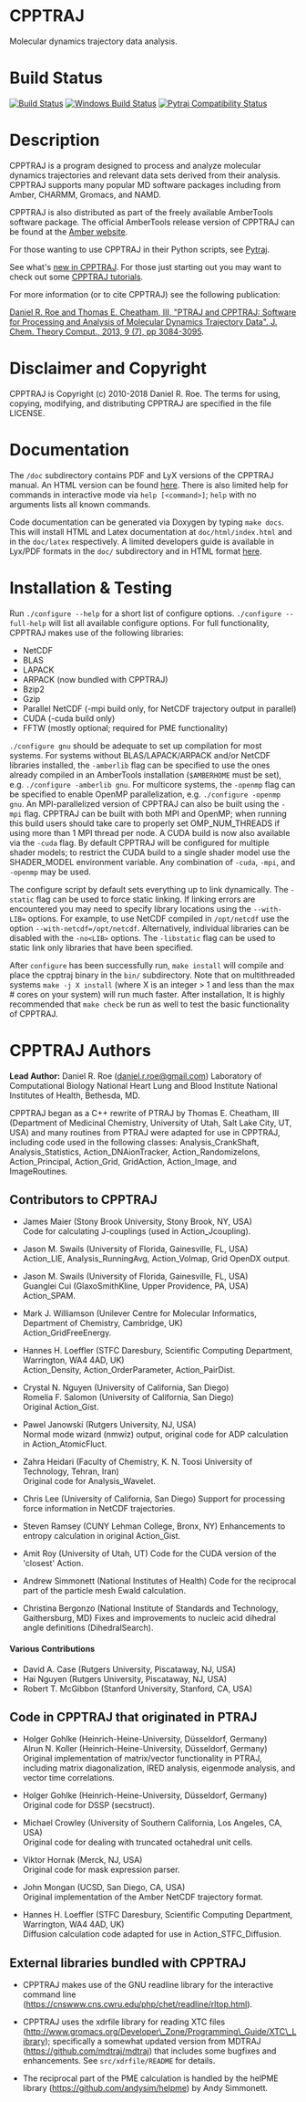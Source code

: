 CPPTRAJ
=======

Molecular dynamics trajectory data analysis.

Build Status
=============
[![Build Status](https://travis-ci.org/Amber-MD/cpptraj.svg?branch=master)](https://travis-ci.org/Amber-MD/cpptraj)
[![Windows Build Status](https://ci.appveyor.com/api/projects/status/github/Amber-MD/cpptraj?branch=master&svg=true&retina=true)](https://ci.appveyor.com/project/drroe/cpptraj-aof9y/branch/master)
[![Pytraj Compatibility Status](https://circleci.com/gh/Amber-MD/cpptraj.svg?style=svg)](https://circleci.com/gh/Amber-MD/cpptraj)

Description
===========

CPPTRAJ is a program designed to process and analyze molecular dynamics
trajectories and relevant data sets derived from their analysis. CPPTRAJ
supports many popular MD software packages including from Amber, CHARMM,
Gromacs, and NAMD.

CPPTRAJ is also distributed as part of the freely available AmberTools
software package. The official AmberTools release version of CPPTRAJ can
be found at the [Amber website](http://ambermd.org).

For those wanting to use CPPTRAJ in their Python scripts, see
[Pytraj](https://github.com/Amber-MD/pytraj).

See what's [new in CPPTRAJ](https://github.com/Amber-MD/cpptraj/wiki). For those
just starting out you may want to check out some [CPPTRAJ tutorials](http://ambermd.org/tutorials/TrajectoryAnalysis.php#cpptraj).

For more information (or to cite CPPTRAJ) see the following publication:

[Daniel R. Roe and Thomas E. Cheatham, III, "PTRAJ and CPPTRAJ: Software for
  Processing and Analysis of Molecular Dynamics Trajectory Data". J. Chem.
  Theory Comput., 2013, 9 (7), pp 3084-3095](http://pubs.acs.org/doi/abs/10.1021/ct400341p).

Disclaimer and Copyright
========================

CPPTRAJ is Copyright (c) 2010-2018 Daniel R. Roe.
The terms for using, copying, modifying, and distributing CPPTRAJ are 
specified in the file LICENSE.

Documentation
=============
  The `/doc` subdirectory contains PDF and LyX versions of the CPPTRAJ manual.
An HTML version can be found [here](https://amber-md.github.io/cpptraj/). There
is also limited help for commands in interactive mode via `help [<command>]`;
`help` with no arguments lists all known commands.

  Code documentation can be generated via Doxygen by typing `make docs`. This
will install HTML and Latex documentation at `doc/html/index.html` and in 
the `doc/latex` respectively. A limited developers guide is available in
Lyx/PDF formats in the `doc/` subdirectory and in HTML format
[here](https://amber-md.github.io/cpptraj/).

Installation & Testing
======================
Run `./configure --help` for a short list of configure options. `./configure --full-help`
will list all available configure options. For full functionality, CPPTRAJ makes use of
the following libraries:

* NetCDF
* BLAS
* LAPACK
* ARPACK (now bundled with CPPTRAJ)
* Bzip2
* Gzip
* Parallel NetCDF (-mpi build only, for NetCDF trajectory output in parallel)
* CUDA (-cuda build only)
* FFTW (mostly optional; required for PME functionality)

`./configure gnu` should be adequate to set up compilation for most systems.
For systems without BLAS/LAPACK/ARPACK and/or NetCDF libraries installed,
the `-amberlib` flag can be specified to use the ones already compiled in
an AmberTools installation (`$AMBERHOME` must be set), e.g.
`./configure -amberlib gnu`. For multicore systems, the `-openmp` flag can
be specified to enable OpenMP parallelization, e.g. `./configure -openmp gnu`.
An MPI-parallelized version of CPPTRAJ can also be built using the `-mpi` flag.
CPPTRAJ can be built with both MPI and OpenMP; when running this build users 
should take care to properly set OMP_NUM_THREADS if using more than 1 MPI
thread per node. A CUDA build is now also available via the `-cuda` flag.
By default CPPTRAJ will be configured for multiple shader models; to restrict
the CUDA build to a single shader model use the SHADER_MODEL environment variable.
Any combination of `-cuda`, `-mpi`, and `-openmp` may be used.

The configure script by default sets everything up to link dynamically. The
`-static` flag can be used to force static linking. If linking errors are
encountered you may need to specify library locations using the `--with-LIB=`
options. For example, to use NetCDF compiled in `/opt/netcdf` use the option 
`--with-netcdf=/opt/netcdf`. Alternatively, individual libraries can be 
disabled with the `-no<LIB>` options. The `-libstatic` flag
can be used to static link only libraries that have been specified. 

After `configure` has been successfully run, `make install` will
compile and place the cpptraj binary in the `bin/` subdirectory. Note that
on multithreaded systems `make -j X install` (where X is an integer > 1
and less than the max # cores on your system) will run much faster.
After installation, It is highly recommended that `make check` be run as
well to test the basic functionality of CPPTRAJ.

CPPTRAJ Authors
===============
**Lead Author:** Daniel R. Roe (<daniel.r.roe@gmail.com>)
Laboratory of Computational Biology
National Heart Lung and Blood Institute
National Institutes of Health, Bethesda, MD. 

  CPPTRAJ began as a C++ rewrite of PTRAJ by Thomas E. Cheatham, III
(Department of Medicinal Chemistry, University of Utah, Salt Lake City,
 UT, USA) and many routines from PTRAJ were adapted for 
use in CPPTRAJ, including code used in the following classes:
Analysis\_CrankShaft, Analysis\_Statistics, Action\_DNAionTracker,
Action\_RandomizeIons, Action\_Principal, Action\_Grid, GridAction,
Action\_Image, and ImageRoutines.

## Contributors to CPPTRAJ

* James Maier (Stony Brook University, Stony Brook, NY, USA)  
Code for calculating J-couplings (used in Action\_Jcoupling).

* Jason M. Swails (University of Florida, Gainesville, FL, USA)  
Action\_LIE, Analysis\_RunningAvg, Action\_Volmap, Grid OpenDX output.

* Jason M. Swails (University of Florida, Gainesville, FL, USA)  
Guanglei Cui (GlaxoSmithKline, Upper Providence, PA, USA)  
Action\_SPAM.

* Mark J. Williamson (Unilever Centre for Molecular Informatics, Department of Chemistry, Cambridge, UK)  
Action\_GridFreeEnergy.

* Hannes H. Loeffler (STFC Daresbury, Scientific Computing Department, Warrington, WA4 4AD, UK)  
Action\_Density, Action\_OrderParameter, Action\_PairDist.

* Crystal N. Nguyen (University of California, San Diego)  
Romelia F. Salomon (University of California, San Diego)  
Original Action\_Gist.

* Pawel Janowski (Rutgers University, NJ, USA)  
Normal mode wizard (nmwiz) output, original code for ADP calculation in Action\_AtomicFluct.

* Zahra Heidari (Faculty of Chemistry, K. N. Toosi University of Technology, Tehran, Iran)  
Original code for Analysis\_Wavelet.

* Chris Lee (University of California, San Diego)
Support for processing force information in NetCDF trajectories.

* Steven Ramsey (CUNY Lehman College, Bronx, NY)
Enhancements to entropy calculation in original Action\_Gist.

* Amit Roy (University of Utah, UT)
Code for the CUDA version of the 'closest' Action.

* Andrew Simmonett (National Institutes of Health)
Code for the reciprocal part of the particle mesh Ewald calculation.

* Christina Bergonzo (National Institute of Standards and Technology, Gaithersburg, MD)
Fixes and improvements to nucleic acid dihedral angle definitions (DihedralSearch).

#### Various Contributions
* David A. Case (Rutgers University, Piscataway, NJ, USA)
* Hai Nguyen (Rutgers University, Piscataway, NJ, USA)
* Robert T. McGibbon (Stanford University, Stanford, CA, USA)

## Code in CPPTRAJ that originated in PTRAJ

* Holger Gohlke (Heinrich-Heine-University, Düsseldorf, Germany)  
Alrun N. Koller (Heinrich-Heine-University, Düsseldorf, Germany) 
Original implementation of matrix/vector functionality in PTRAJ, including matrix diagonalization, IRED analysis, eigenmode analysis, and vector time correlations.

* Holger Gohlke (Heinrich-Heine-University, Düsseldorf, Germany)  
Original code for DSSP (secstruct).

* Michael Crowley (University of Southern California, Los Angeles, CA, USA)  
Original code for dealing with truncated octahedral unit cells.

* Viktor Hornak (Merck, NJ, USA)  
Original code for mask expression parser.

* John Mongan (UCSD, San Diego, CA, USA)  
Original implementation of the Amber NetCDF trajectory format.

* Hannes H. Loeffler (STFC Daresbury, Scientific Computing Department, Warrington, WA4 4AD, UK)  
Diffusion calculation code adapted for use in Action\_STFC\_Diffusion.

## External libraries bundled with CPPTRAJ

* CPPTRAJ makes use of the GNU readline library for the interactive command line (https://cnswww.cns.cwru.edu/php/chet/readline/rltop.html).

* CPPTRAJ uses the xdrfile library for reading XTC files (http://www.gromacs.org/Developer\_Zone/Programming\_Guide/XTC\_Library); specifically a somewhat updated version from MDTRAJ (https://github.com/mdtraj/mdtraj) that includes some bugfixes and enhancements. See `src/xdrfile/README` for details.

* The reciprocal part of the PME calculation is handled by the helPME library (https://github.com/andysim/helpme) by Andy Simmonett.
